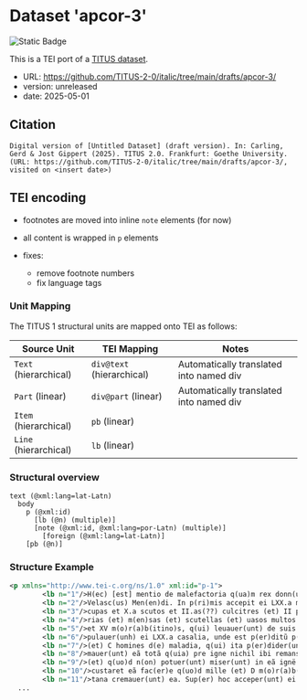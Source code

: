 # Dataset 'apcor-3'

![Static Badge](https://img.shields.io/badge/TEI_validation-passing-green)

This is a TEI port of a [TITUS dataset](http://titus.uni-frankfurt.de/texte/etcs/ital/aport/apcorp/apcor.htm?apcor003.htmapcor.htm).

* URL: https://github.com/TITUS-2-0/italic/tree/main/drafts/apcor-3/
* version: unreleased
* date: 2025-05-01

## Citation
```text
Digital version of [Untitled Dataset] (draft version). In: Carling, Gerd & Jost Gippert (2025). TITUS 2.0. Frankfurt: Goethe University. (URL: https://github.com/TITUS-2-0/italic/tree/main/drafts/apcor-3/, visited on <insert date>)
```

## TEI encoding
* footnotes are moved into inline `note` elements (for now)
* all content is wrapped in `p` elements
* fixes:

    * remove footnote numbers
    * fix language tags

### Unit Mapping
The TITUS 1 structural units are mapped onto TEI as follows:

| Source Unit | TEI Mapping | Notes |
|-------------|-------------|-------|
| `Text` (hierarchical) | `div@text` (hierarchical) | Automatically translated into named div |
| `Part` (linear) | `div@part` (linear) | Automatically translated into named div |
| `Item` (hierarchical) | `pb` (linear) |  |
| `Line` (hierarchical) | `lb` (linear) |  |

### Structural overview
```text
text (@xml:lang=lat-Latn)
  body
    p (@xml:id)
      [lb (@n) (multiple)]
      [note (@xml:id, @xml:lang=por-Latn) (multiple)]
        [foreign (@xml:lang=lat-Latn)]
    [pb (@n)]
```

### Structure Example

```xml
<p xmlns="http://www.tei-c.org/ns/1.0" xml:id="p-1">
        <lb n="1"/>H(ec) [est] mentio de malefactoria q(ua)m rex donn(us) Sanci(us)fec(it) donno Laurëtio F(er)nandi (et)<note xml:id="p-1-note-1" xml:lang="por-Latn">Substitui o sinal tironiano / por (et) e transcrevi et, quando assim está expresso no texto.</note> p(re)cep(it) fac(er)e q(uo)d ei fecit
        <lb n="2"/>Velasc(us) Men(en)di. In p(ri)mis accepit ei LXX.a modios int(er) panë (et) uinũ et XXV int(er) archas (et)
        <lb n="3"/>cupas et X.a scutos et II.as(??) culcitres (et) II plumacios et int(er) scannos (et) lectos XI et calda-
        <lb n="4"/>rias (et) m(en)sas (et) scutellas (et) uasos multos (et) capellos de ferro (et) porcos decë (et) oues (et) capras
        <lb n="5"/>et XV m(o)r(a)b(itino)s, q(ui) leuauer(unt) de suis hominib(us) q(ui) spectauer(unt) et multa alia arma. Sup(er) hoc depo-
        <lb n="6"/>pulauer(unh) ei LXX.a casalia, unde est p(er)ditũ p(re)sentë fructũ q(uo)d in eis habebat (et) q(uo)d debet euenire.
        <lb n="7"/>(et) C homines d(e) maladia, q(ui) ita p(er)dider(unt). Deinde miser(unt) ignë in sua q(ui)ntana de Cuina (et) cre-
        <lb n="8"/>mauer(unt) eã totã q(uia) pre igne nichil ibi remansit. Et dir- ribauer(unt) de ipsa turre q(ua)ntã potuer(unt)
        <lb n="9"/>(et) q(uo)d n(on) potuer(unt) miser(unt) in eã ignë q(ui) eã findidit, q(uo)d nũq(ua)m potest e(ss)e em(en)data. Et etiã magis
        <lb n="10"/>custaret eã fac(er)e q(uo)d mille (et) D m(o)r(a)b(itino)s. (Et) q(ua)nta casalia habebat corã ipsa dicta q(ui)n-
        <lb n="11"/>tana cremauer(unt) ea. Sup(er) hoc acceper(unt) ei unũ sarracenũ bonũ.
  ...
```
